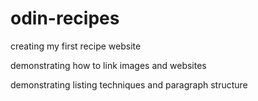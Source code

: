 # odin-recipes
<p>creating my first recipe website</p>
<p>demonstrating how to link images and websites</p>
<p>demonstrating listing techniques and paragraph structure</p>